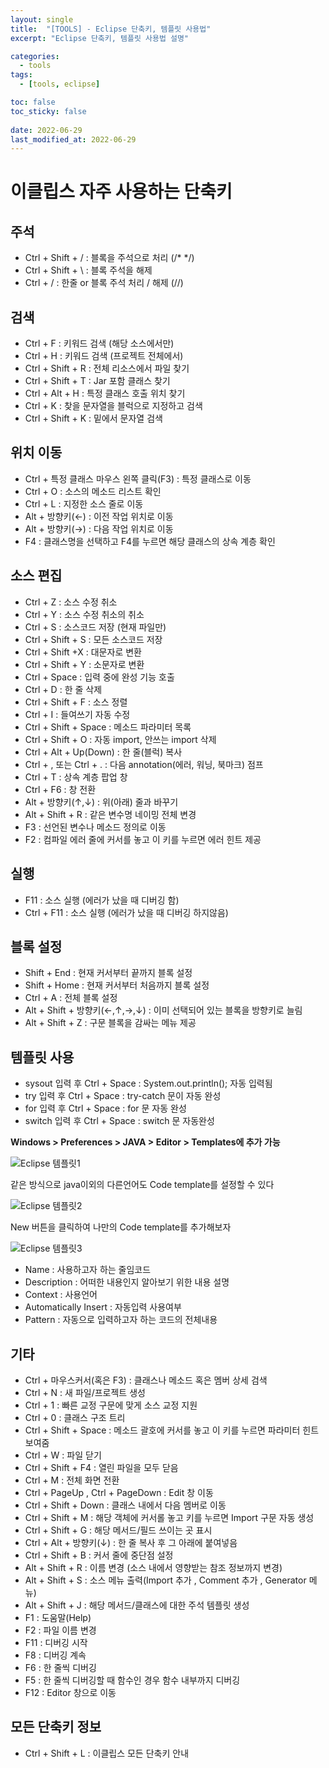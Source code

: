 ```yaml
---
layout: single
title:  "[TOOLS] - Eclipse 단축키, 템플릿 사용법"
excerpt: "Eclipse 단축키, 템플릿 사용법 설명"

categories:
  - tools
tags:
  - [tools, eclipse]

toc: false
toc_sticky: false
 
date: 2022-06-29
last_modified_at: 2022-06-29
---
```

#  이클립스 자주 사용하는 단축키 
## 주석
- Ctrl + Shift + / : 블록을 주석으로 처리 (/* */)
- Ctrl + Shift + \ : 블록 주석을 해제
- Ctrl + / : 한줄 or 블록 주석 처리 / 해제 (//)

## 검색
- Ctrl + F : 키워드 검색 (해당 소스에서만)
- Ctrl + H : 키워드 검색 (프로젝트 전체에서)
- Ctrl + Shift + R : 전체 리소스에서 파일 찾기
- Ctrl + Shift + T : Jar 포함 클래스 찾기
- Ctrl + Alt + H : 특정 클래스 호출 위치 찾기
- Ctrl + K : 찾을 문자열을 블럭으로 지정하고 검색
- Ctrl + Shift + K : 밑에서 문자열 검색

## 위치 이동
- Ctrl + 특정 클래스 마우스 왼쪽 클릭(F3) : 특정 클래스로 이동
- Ctrl + O : 소스의 메소드 리스트 확인
- Ctrl + L : 지정한 소스 줄로 이동
- Alt + 방향키(←) : 이전 작업 위치로 이동
- Alt + 방향키(→) : 다음 작업 위치로 이동
- F4 : 클래스명을 선택하고 F4를 누르면 해당 클래스의 상속 계층 확인

## 소스 편집
- Ctrl + Z : 소스 수정 취소
- Ctrl + Y : 소스 수정 취소의 취소
- Ctrl + S : 소스코드 저장 (현재 파일만)
- Ctrl + Shift + S : 모든 소스코드 저장
- Ctrl + Shift +X : 대문자로 변환
- Ctrl + Shift + Y : 소문자로 변환
- Ctrl + Space : 입력 중에 완성 기능 호출 
- Ctrl + D : 한 줄 삭제
- Ctrl + Shift + F : 소스 정렬
- Ctrl + I : 들여쓰기 자동 수정
- Ctrl + Shift + Space : 메소드 파라미터 목록
- Ctrl + Shift + O : 자동 import, 안쓰는 import 삭제
- Ctrl + Alt + Up(Down) : 한 줄(블럭) 복사
- Ctrl + , 또는 Ctrl + . : 다음 annotation(에러, 워닝, 북마크) 점프
- Ctrl + T : 상속 계층 팝업 창
- Ctrl + F6 : 창 전환
- Alt + 방향키(↑,↓) :  위(아래) 줄과 바꾸기
- Alt + Shift + R : 같은 변수명 네이밍 전체 변경
- F3 : 선언된 변수나  메소드 정의로 이동
- F2 : 컴파일 에러 줄에 커서를 놓고 이 키를 누르면 에러 힌트 제공

## 실행
- F11 : 소스 실행 (에러가 났을 때 디버깅 함)
- Ctrl + F11 : 소스 실행 (에러가 났을 때 디버깅 하지않음)

## 블록 설정
- Shift + End : 현재 커서부터 끝까지 블록 설정
- Shift + Home : 현재 커서부터 처음까지 블록 설정
- Ctrl + A : 전체 블록 설정
- Alt + Shift + 방향키(←,↑,→,↓) : 이미 선택되어 있는 블록을 방향키로 늘림
- Alt + Shift + Z : 구문 블록을 감싸는 메뉴 제공

## 템플릿 사용
- sysout 입력 후 Ctrl + Space :  System.out.println(); 자동 입력됨
- try 입력 후 Ctrl + Space : try-catch 문이 자동 완성
- for 입력 후 Ctrl + Space : for 문 자동 완성
- switch 입력 후 Ctrl + Space : switch 문 자동완성

**Windows > Preferences > JAVA > Editor > Templates에 추가 가능**

![Eclipse 템플릿1](./../../images/sr_web/eclipseTemplet01.png)

같은 방식으로 java이외의 다른언어도 Code template를 설정할 수 있다

![Eclipse 템플릿2](./../../images/sr_web/eclipseTemplet02.png)

New 버튼을 클릭하여 나만의 Code template를 추가해보자

![Eclipse 템플릿3](./../../images/sr_web/eclipseTemplet03.png)
- Name : 사용하고자 하는 줄임코드
- Description : 어떠한 내용인지 알아보기 위한 내용 설명
- Context : 사용언어
- Automatically Insert : 자동입력 사용여부
- Pattern : 자동으로 입력하고자 하는 코드의 전체내용

## 기타
- Ctrl + 마우스커서(혹은 F3) : 클래스나 메소드 혹은 멤버 상세 검색
- Ctrl + N : 새 파일/프로젝트 생성
- Ctrl + 1 : 빠른 교정 구문에 맞게 소스 교정 지원
- Ctrl + 0 : 클래스 구조 트리
- Ctrl + Shift + Space : 메소드 괄호에 커서를 놓고 이 키를 누르면 파라미터 힌트 보여줌
- Ctrl + W : 파일 닫기
- Ctrl + Shift + F4 : 열린 파일을 모두 닫음
- Ctrl + M : 전체 화면 전환
- Ctrl + PageUp , Ctrl + PageDown : Edit 창 이동
- Ctrl + Shift + Down : 클래스 내에서 다음 멤버로 이동
- Ctrl + Shift + M : 해당 객체에 커서롤 놓고 키를 누르면 Import 구문 자동 생성
- Ctrl + Shift + G : 해당 메서드/필드 쓰이는 곳 표시
- Ctrl + Alt + 방향키(↓) : 한 줄 복사 후 그 아래에 붙여넣음
- Ctrl + Shift + B : 커서 줄에 중단점 설정
- Alt + Shift + R : 이름 변경 (소스 내에서 영향받는 참조 정보까지 변경)
- Alt + Shift + S :  소스 메뉴 출력(Import 추가 , Comment 추가 , Generator 메뉴)
- Alt + Shift + J :  해당 메서드/클래스에 대한 주석 템플릿 생성
- F1 : 도움말(Help)
- F2 : 파일 이름 변경
- F11 : 디버깅 시작
- F8 : 디버깅 계속
- F6 : 한 줄씩 디버깅 
- F5 : 한 줄씩 디버깅할 때 함수인 경우 함수 내부까지 디버깅
- F12 : Editor 창으로 이동 
 
## 모든 단축키 정보
- Ctrl + Shift + L : 이클립스 모든 단축키 안내